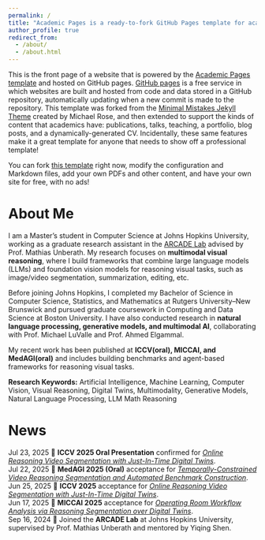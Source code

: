 ```yaml
---
permalink: /
title: "Academic Pages is a ready-to-fork GitHub Pages template for academic personal websites"
author_profile: true
redirect_from: 
  - /about/
  - /about.html
---
```


This is the front page of a website that is powered by the [Academic Pages template](https://github.com/academicpages/academicpages.github.io) and hosted on GitHub pages. [GitHub pages](https://pages.github.com) is a free service in which websites are built and hosted from code and data stored in a GitHub repository, automatically updating when a new commit is made to the repository. This template was forked from the [Minimal Mistakes Jekyll Theme](https://mmistakes.github.io/minimal-mistakes/) created by Michael Rose, and then extended to support the kinds of content that academics have: publications, talks, teaching, a portfolio, blog posts, and a dynamically-generated CV. Incidentally, these same features make it a great template for anyone that needs to show off a professional template!

 You can fork [this template](https://github.com/academicpages/academicpages.github.io) right now, modify the configuration and Markdown files, add your own PDFs and other content, and have your own site for free, with no ads!

About Me
======
I am a Master’s student in Computer Science at Johns Hopkins University, working as a graduate research assistant in the [ARCADE Lab](https://arcade.cs.jhu.edu/) advised by Prof. Mathias Unberath. My research focuses on **multimodal visual reasoning**, where I build frameworks that combine large language models (LLMs) and foundation vision models for reasoning visual tasks, such as image/video segmentation, summarization, editing, etc.  

Before joining Johns Hopkins, I completed my Bachelor of Science in Computer Science, Statistics, and Mathematics at Rutgers University–New Brunswick and pursued graduate coursework in Computing and Data Science at Boston University. I have also conducted research in **natural language processing, generative models, and multimodal AI**, collaborating with Prof. Michael LuValle and Prof. Ahmed Elgammal.  

My recent work has been published at **ICCV(oral), MICCAI, and MedAGI(oral)**  and includes building benchmarks and agent-based frameworks for reasoning visual tasks.  

**Research Keywords:** Artificial Intelligence, Machine Learning, Computer Vision, Visual Reasoning, Digital Twins, Multimodality, Generative Models, Natural Language Processing, LLM Math Reasoning

News
======
Jul 23, 2025 🎤 **ICCV 2025 Oral Presentation** confirmed for [*Online Reasoning Video Segmentation with Just-In-Time Digital Twins*](https://arxiv.org/abs/2503.21056).  
Jul 22, 2025 🎉 **MedAGI 2025 (Oral)** acceptance for [*Temporally-Constrained Video Reasoning Segmentation and Automated Benchmark Construction*](https://arxiv.org/abs/2507.16718).  
Jun 25, 2025 🎉 **ICCV 2025** acceptance for [*Online Reasoning Video Segmentation with Just-In-Time Digital Twins*](https://arxiv.org/abs/2503.21056).  
Jun 17, 2025 🎉 **MICCAI 2025** acceptance for [*Operating Room Workflow Analysis via Reasoning Segmentation over Digital Twins*](https://arxiv.org/abs/2503.21054).  
Sep 16, 2024 🚀 Joined the **ARCADE Lab** at Johns Hopkins University, supervised by Prof. Mathias Unberath and mentored by Yiqing Shen.  

